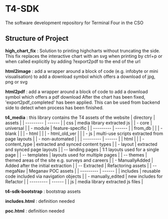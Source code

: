 # T4-SDK
The software development repository for Terminal Four in the CSO

## Structure of Project

**high_chart_fix**
: Solution to printing highcharts without truncating the side.
This fix replaces the interactive chart with an svg when printing by ctrl+p or when called explicitly by adding ?export2pdf to the end of the url

**html2image**
: add a wrapper around a block of code (e.g. infobyte or mini visualisation) to add a download symbol which offers a download of jpg, png or svg

**html2pdf**
: add a wrapper around a block of code to add a download symbol which offers a pdf download
After the chart has been fixed, 'export2pdf_completed' has been applied. This can be used from backend side to detect when process has been finished.

**t4_media**
: this library contains the T4 assets of the website
| directory | assets |
| --------- | ------ |
| css | media library extracted js |
| - core | universal |
| - module | feature-specific |
| --------- | ------ |
| from_db |  |
| - blank |  |
| - html |  |
| - html_old_ver |  |
| - js | multi-use scripts extracted from page layouts |
| - non-automated |  |
| --------- | ------ |
| html |  |
| - content_type | extracted and synced content types |
| - layout | extracted and synced page layouts |
| -- landing pages | 1:1 layouts used for a single page |
| -- templates | layouts used for multiple pages |
| -- themes | themed areas of the site e.g. surveys and careers |
| - ManuallyAdded | Added after the initial extraction |
| -- Extracted | Refactoring assets |
| -- megaNav | Meganav POC assets |
| --------- | ------ |
| includes | reusable code included via navigation objects |
| - manually_edited | new includes for Refactor |
| --------- | ------ |
| js | media library extracted js files |

**t4-sdk-bootstrap**
: bootstrap assets

**includes.html**
: definition needed

**poc.html**
: definition needed